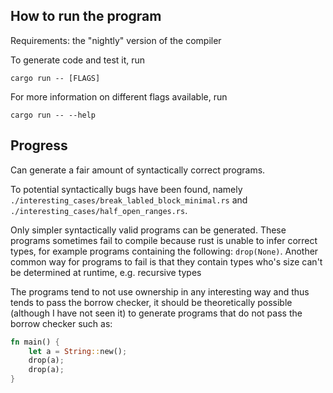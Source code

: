 ## How to run the program

Requirements: the "nightly" version of the compiler

To generate code and test it, run

```
cargo run -- [FLAGS]
```

For more information on different flags available, run 

```
cargo run -- --help
```

## Progress

Can generate a fair amount of syntactically correct programs.

To potential syntactically bugs have been found, namely `./interesting_cases/break_labled_block_minimal.rs` and `./interesting_cases/half_open_ranges.rs`.

Only simpler syntactically valid programs can be generated. These programs sometimes fail to compile because rust is unable to infer correct types, for example programs containing the following: `drop(None)`. Another common way for programs to fail is that they contain types who's size can't be determined at runtime, e.g. recursive types

The programs tend to not use ownership in any interesting way and thus tends to pass the borrow checker, it should be theoretically possible (although I have not seen it) to generate programs that do not pass the borrow checker such as:

```rust
fn main() {
    let a = String::new();
    drop(a);
    drop(a);
}
```
